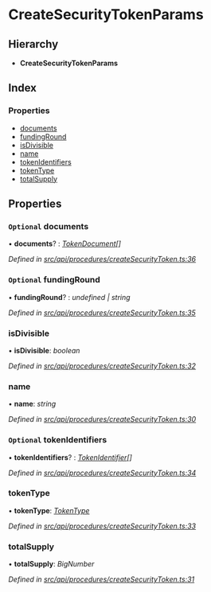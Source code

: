 # CreateSecurityTokenParams

## Hierarchy

* **CreateSecurityTokenParams**

## Index

### Properties

* [documents](createsecuritytokenparams.md#optional-documents)
* [fundingRound](createsecuritytokenparams.md#optional-fundinground)
* [isDivisible](createsecuritytokenparams.md#isdivisible)
* [name](createsecuritytokenparams.md#name)
* [tokenIdentifiers](createsecuritytokenparams.md#optional-tokenidentifiers)
* [tokenType](createsecuritytokenparams.md#tokentype)
* [totalSupply](createsecuritytokenparams.md#totalsupply)

## Properties

### `Optional` documents

• **documents**? : [_TokenDocument_](tokendocument.md)_\[\]_

_Defined in_ [_src/api/procedures/createSecurityToken.ts:36_](https://github.com/PolymathNetwork/polymesh-sdk/blob/5b409784/src/api/procedures/createSecurityToken.ts#L36)

### `Optional` fundingRound

• **fundingRound**? : _undefined \| string_

_Defined in_ [_src/api/procedures/createSecurityToken.ts:35_](https://github.com/PolymathNetwork/polymesh-sdk/blob/5b409784/src/api/procedures/createSecurityToken.ts#L35)

### isDivisible

• **isDivisible**: _boolean_

_Defined in_ [_src/api/procedures/createSecurityToken.ts:32_](https://github.com/PolymathNetwork/polymesh-sdk/blob/5b409784/src/api/procedures/createSecurityToken.ts#L32)

### name

• **name**: _string_

_Defined in_ [_src/api/procedures/createSecurityToken.ts:30_](https://github.com/PolymathNetwork/polymesh-sdk/blob/5b409784/src/api/procedures/createSecurityToken.ts#L30)

### `Optional` tokenIdentifiers

• **tokenIdentifiers**? : [_TokenIdentifier_](tokenidentifier.md)_\[\]_

_Defined in_ [_src/api/procedures/createSecurityToken.ts:34_](https://github.com/PolymathNetwork/polymesh-sdk/blob/5b409784/src/api/procedures/createSecurityToken.ts#L34)

### tokenType

• **tokenType**: [_TokenType_](../globals.md#tokentype)

_Defined in_ [_src/api/procedures/createSecurityToken.ts:33_](https://github.com/PolymathNetwork/polymesh-sdk/blob/5b409784/src/api/procedures/createSecurityToken.ts#L33)

### totalSupply

• **totalSupply**: _BigNumber_

_Defined in_ [_src/api/procedures/createSecurityToken.ts:31_](https://github.com/PolymathNetwork/polymesh-sdk/blob/5b409784/src/api/procedures/createSecurityToken.ts#L31)

